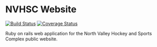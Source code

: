 NVHSC Website
=============

[![Build Status](https://travis-ci.org/nvhsc/website.svg?branch=master)](https://travis-ci.org/nvhsc/website)
[![Coverage Status](https://coveralls.io/repos/nvhsc/website/badge.svg)](https://coveralls.io/r/nvhsc/website)

Ruby on rails web application for the North Valley Hockey and Sports Complex public website.
